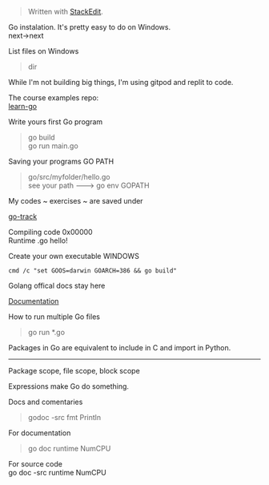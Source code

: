 ﻿


> Written with [StackEdit](https://stackedit.io/).

Go instalation. It's pretty easy to do on Windows.  
next->next  

List files on Windows 

> dir

While I'm not building big things, I'm using gitpod and replit to code.

 The course examples repo:  
 [learn-go](https://github.com/spacexjedi/learngo)

Write yours first Go program

> go build  
> go run main.go

Saving your programs GO PATH

> go/src/myfolder/hello.go  
> see your path --->  go env GOPATH

My codes ~ exercises ~ are saved under   

[go-track](https://github.com/spacexjedi/go-track)


Compiling code 0x00000   
Runtime .go hello!

Create your own executable  WINDOWS

`cmd /c "set GOOS=darwin GOARCH=386 && go build"`

Golang offical docs stay here  

[Documentation](https://tour.golang.org/)

How to run multiple Go files  

> go run *.go

Packages in Go  are equivalent to include in C and import in Python.

_______________________

Package scope, file scope, block scope  

Expressions make Go do something.  

Docs and comentaries  

> godoc  -src fmt  Println  

For documentation   
> go doc runtime NumCPU   

For source code  
go doc -src runtime NumCPU  














